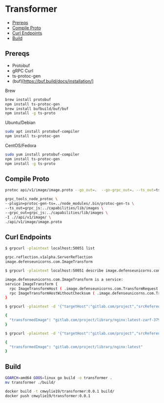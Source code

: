 # Transformer

- [Prereqs](#prereqs)
- [Compile Proto](#compile-proto)
- [Curl Endpoints](#curl-endpoints)
- [Build](#build)

## Prereqs

- Protobuf
- gRPC Curl
- ts-protoc-gen
- (buf)[https://buf.build/docs/installation/]

Brew 
```bash
brew install protobuf
npm install ts-protoc-gen
brew install bufbuild/buf/buf
npm install -g ts-proto
```

Ubuntu/Debian
```bash
sudo apt install protobuf-compiler
npm install ts-protoc-gen
```

CentOS/Fedora
```bash
sudo yum install protobuf-compiler
npm install ts-protoc-gen
npm install -g ts-proto
```

## Compile Proto

```bash
protoc api/v1/image/image.proto --go_out=.  --go-grpc_out=. --ts_out=ts_generated

grpc_tools_node_protoc \
--plugin=protoc-gen-ts=../node_modules/.bin/protoc-gen-ts \
--ts_out=grpc_js:../capabilities/lib/images \
--grpc_out=grpc_js:../capabilities/lib/images \
-I .//api/v1/image/ \
./api/v1/image/image.proto

```

## Curl Endpoints

```bash
$ grpcurl -plaintext localhost:50051 list

grpc.reflection.v1alpha.ServerReflection
image.defenseunicorns.com.ImageTransform

$ grpcurl -plaintext localhost:50051 describe image.defenseunicorns.com.ImageTransform

image.defenseunicorns.com.ImageTransform is a service:
service ImageTransform {
  rpc ImageTransformHost ( .image.defenseunicorns.com.TransformRequest ) returns ( .image.defenseunicorns.com.TransformResponse );
  rpc ImageTransformHostWithoutChecksum ( .image.defenseunicorns.com.TransformRequest ) returns ( .image.defenseunicorns.com.TransformResponse );
}

$ grpcurl -plaintext -d '{"targetHost":"gitlab.com/project","srcReference":"nginx"}' localhost:50051 image.defenseunicorns.com.ImageTransform/ImageTransformHost   

{
  "transformedImage": "gitlab.com/project/library/nginx:latest-zarf-3793515731"
}

$ grpcurl -plaintext -d '{"targetHost":"gitlab.com/project","srcReference":"nginx"}' localhost:50051 image.defenseunicorns.com.ImageTransform/ImageTransformHostWithoutChecksum

{
  "transformedImage": "gitlab.com/project/library/nginx:latest"
}
```


## Build

```bash
GOARCH=amd64 GOOS=linux go build -o transformer . 
mv transformer ./build/

docker build -t cmwylie19/transformer:0.0.1 build/
docker push cmwylie19/transformer:0.0.1
```

